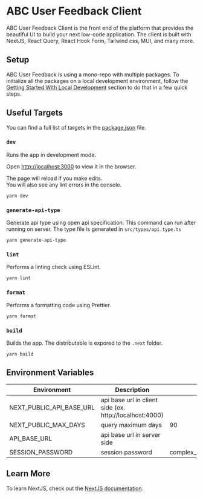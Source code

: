# ABC User Feedback Client

ABC User Feedback Client is the front end of the platform that provides the beautiful UI to build your next low-code application.
The client is built with NextJS, React Query, React Hook Form, Tailwind css, MUI, and many more.

## Setup

ABC User Feedback is using a mono-repo with multiple packages. To initialize all the packages on a local development environment, follow the [Getting Started With Local Development](/README.md#getting-started-with-local-development) section to do that in a few quick steps.

## Useful Targets

You can find a full list of targets in the [package.json](./package.json) file.

### `dev`

Runs the app in development mode.

Open [http://localhost:3000](http://localhost:3000) to view it in the browser.

The page will reload if you make edits.<br />
You will also see any lint errors in the console.

```
yarn dev
```

### `generate-api-type`

Generate api type using open api specification. This command can run after running on server. The type file is generated in `src/types/api.type.ts`

```
yarn generate-api-type
```

### `lint`

Performs a linting check using ESLint.

```
yarn lint
```

### `format`

Performs a formatting code using Prettier.

```
yarn format
```

### `build`

Builds the app. The distributable is expored to the `.next` folder.

```
yarn build
```

## Environment Variables

| Environment              | Description                                             | Default Value                                |
| ------------------------ | ------------------------------------------------------- | -------------------------------------------- |
| NEXT_PUBLIC_API_BASE_URL | api base url in client side (ex. http://localhost:4000) |                                              |
| NEXT_PUBLIC_MAX_DAYS     | query maximum days                                      | 90                                           |
| API_BASE_URL             | api base url in server side                             |                                              |
| SESSION_PASSWORD         | session password                                        | complex_password_at_least_32_characters_long |

## Learn More

To learn NextJS, check out the [NextJS documentation](https://nextjs.org/).
